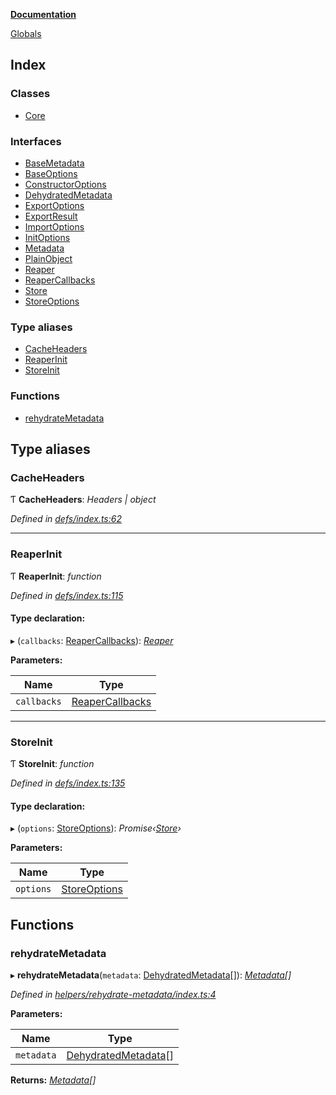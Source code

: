 **[Documentation](README.md)**

[Globals](README.md)

## Index

### Classes

* [Core](classes/core.md)

### Interfaces

* [BaseMetadata](interfaces/basemetadata.md)
* [BaseOptions](interfaces/baseoptions.md)
* [ConstructorOptions](interfaces/constructoroptions.md)
* [DehydratedMetadata](interfaces/dehydratedmetadata.md)
* [ExportOptions](interfaces/exportoptions.md)
* [ExportResult](interfaces/exportresult.md)
* [ImportOptions](interfaces/importoptions.md)
* [InitOptions](interfaces/initoptions.md)
* [Metadata](interfaces/metadata.md)
* [PlainObject](interfaces/plainobject.md)
* [Reaper](interfaces/reaper.md)
* [ReaperCallbacks](interfaces/reapercallbacks.md)
* [Store](interfaces/store.md)
* [StoreOptions](interfaces/storeoptions.md)

### Type aliases

* [CacheHeaders](README.md#cacheheaders)
* [ReaperInit](README.md#reaperinit)
* [StoreInit](README.md#storeinit)

### Functions

* [rehydrateMetadata](README.md#rehydratemetadata)

## Type aliases

###  CacheHeaders

Ƭ **CacheHeaders**: *Headers | object*

*Defined in [defs/index.ts:62](https://github.com/badbatch/cachemap/blob/4fa6105/packages/core/src/defs/index.ts#L62)*

___

###  ReaperInit

Ƭ **ReaperInit**: *function*

*Defined in [defs/index.ts:115](https://github.com/badbatch/cachemap/blob/4fa6105/packages/core/src/defs/index.ts#L115)*

#### Type declaration:

▸ (`callbacks`: [ReaperCallbacks](interfaces/reapercallbacks.md)): *[Reaper](interfaces/reaper.md)*

**Parameters:**

Name | Type |
------ | ------ |
`callbacks` | [ReaperCallbacks](interfaces/reapercallbacks.md) |

___

###  StoreInit

Ƭ **StoreInit**: *function*

*Defined in [defs/index.ts:135](https://github.com/badbatch/cachemap/blob/4fa6105/packages/core/src/defs/index.ts#L135)*

#### Type declaration:

▸ (`options`: [StoreOptions](interfaces/storeoptions.md)): *Promise‹[Store](interfaces/store.md)›*

**Parameters:**

Name | Type |
------ | ------ |
`options` | [StoreOptions](interfaces/storeoptions.md) |

## Functions

###  rehydrateMetadata

▸ **rehydrateMetadata**(`metadata`: [DehydratedMetadata](interfaces/dehydratedmetadata.md)[]): *[Metadata](interfaces/metadata.md)[]*

*Defined in [helpers/rehydrate-metadata/index.ts:4](https://github.com/badbatch/cachemap/blob/4fa6105/packages/core/src/helpers/rehydrate-metadata/index.ts#L4)*

**Parameters:**

Name | Type |
------ | ------ |
`metadata` | [DehydratedMetadata](interfaces/dehydratedmetadata.md)[] |

**Returns:** *[Metadata](interfaces/metadata.md)[]*